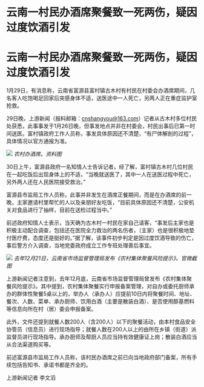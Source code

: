 # 云南一村民办酒席聚餐致一死两伤，疑因过度饮酒引发

# 云南一村民办酒席聚餐致一死两伤，疑因过度饮酒引发

1月29日，有消息称，云南省富源县富村镇古木村有村民在村委会办酒席期间，几名客人吃饱喝足回家后突感身体不适，送医途中一人死亡，另两人正在重症监护室抢救。

29日晚，上游新闻（报料邮箱：cnshangyou@163.com）记者从古木村多位村民处获悉，此事事发于1月26日晚，但事发地点并非在村委会，村民出事后已第一时间送医。富村镇政府工作人员称，事发具体原因还不清楚，“有尸体解剖的过程”，具体情况以官方通报为准。

![](https://inews.gtimg.com/om_bt/OI9VecB1v3twO45X-fhSHHj1pCs54ccgQT02qLHpSlPacAA/1000)
_农村办酒席。资料图_

30日上午，富源县政府一名知情人士告诉记者，经了解，富村镇古木村几位村民在一起吃饭后出现身体上的不适，“当晚就送医了，其中一人在送医过程中死亡，另外两人还在人民医院接受救治。”

富源县市监局工作人员称，此事并非发生在酒席正餐期间，而是在办酒席的前一晚，主家邀请村里帮忙的人以及亲朋好友吃饭，“目前具体原因还不清楚，公安机关对食品进行了抽样，目前在送检过程当中。”

前述政府知情人士表示，当天确为古木村一村民在家自己请客，“事发后主家也是积极主动配合调查，包括还在医院全力救治的两名伤者，（主家）也是很积极地垫付医疗费，态度还是挺好的。”据了解，该事件初步判定是因过度饮酒导致的伤亡，事后警方介入调查，当地党委政府成立工作专班处理善后事宜。

![](https://inews.gtimg.com/om_bt/OrA2JjnIT4mbQgvpPwqjV2A_CLCRD22jMRT9ehSI_ld24AA/1000)
_去年12月21日，云南省市场监督管理局发布《农村集体聚餐风险提示》。官微截图_

上游新闻记者注意到，去年12月底，云南省市场监督管理局曾发布《农村集体聚餐风险提示》。其中提到，农村集体聚餐实行申报备案管理，对自办或委托厨师承办的群体性聚餐5桌以上的，举办人（承办人）应提前10日内将聚餐时间、地址、餐次、人数、菜单、承办厨师、饮用白酒（主要是散装白酒）、是否使用醇基燃料等信息向所在村（居）委会申报备案。

此外，文件还提到就餐人数200人（含200人）以下的聚餐活动，由本村食品安全协管员（信息员）进行现场指导；就餐人数在200人以上的由所在乡镇（街道）派监督员进行现场指导。承办厨师及帮厨人员应当持有效健康证上岗；散装白酒应当从合法渠道购买等。

前述富源县市监局工作人员称，该村民办酒席之前已向当地政府部门备案，所有手续包括告知书、承诺书都是齐全的。

上游新闻记者 李文滔

